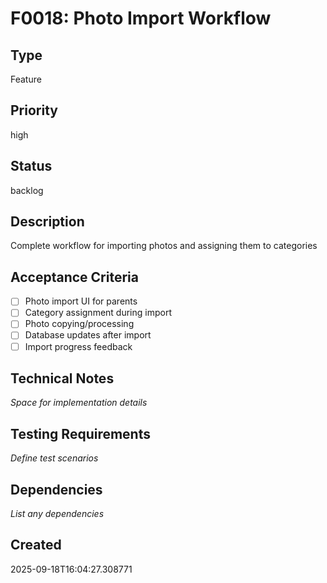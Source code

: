 # F0018: Photo Import Workflow

## Type
Feature

## Priority
high

## Status
backlog

## Description
Complete workflow for importing photos and assigning them to categories

## Acceptance Criteria
- [ ] Photo import UI for parents
- [ ] Category assignment during import
- [ ] Photo copying/processing
- [ ] Database updates after import
- [ ] Import progress feedback

## Technical Notes
_Space for implementation details_

## Testing Requirements
_Define test scenarios_

## Dependencies
_List any dependencies_

## Created
2025-09-18T16:04:27.308771
